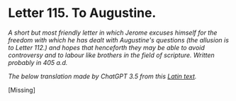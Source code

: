 <h1>Letter 115. To Augustine.</h1>

<p><i>A short but most friendly letter in which Jerome excuses himself for the freedom with which he has dealt with Augustine's questions (the allusion is to Letter 112.) and hopes that henceforth they may be able to avoid controversy and to labour like brothers in the field of scripture. Written probably in 405 a.d.

The below translation made by ChatGPT 3.5 from this <a href='https://catholiclibrary.org/library/view?docId=Fathers-OR/PL.022.html;chunk.id=00000293'>Latin text</a>.</i></p>

[Missing]